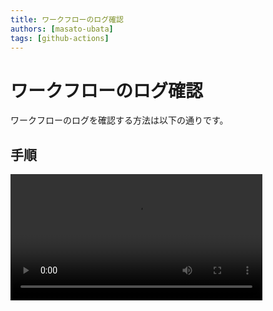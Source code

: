 ```yaml
---
title: ワークフローのログ確認
authors: [masato-ubata]
tags: [github-actions]
---
```


# ワークフローのログ確認

ワークフローのログを確認する方法は以下の通りです。

## 手順

<video width="80%" controls >
  <source src="../../movies/operation-sample_workflow-log_github.mp4" type="video/mp4" />
</video>
